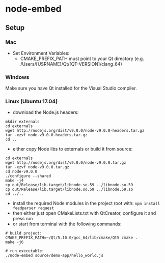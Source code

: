 # node-embed

## Setup

### Mac

* Set Environment Variables:
    - CMAKE_PREFIX_PATH must point to your Qt directory (e.g. /Users/[USRNAME]/Qt/[QT-VERSION]/clang_64)

### Windows

Make sure you have Qt installed for the Visual Studio compiler.

### Linux (Ubuntu 17.04)

* download the Node.js headers:
```
mkdir externals
cd externals
wget http://nodejs.org/dist/v9.0.0/node-v9.0.0-headers.tar.gz
tar -xzvf node-v9.0.0-headers.tar.gz
cd ..
```
* either copy Node libs to externals or build it from source:
```
cd externals
wget http://nodejs.org/dist/v9.0.0/node-v9.0.0.tar.gz
tar -xzvf node-v9.0.0.tar.gz
cd node-v9.0.0
./configure --shared
make -j4
cp out/Release/lib.target/libnode.so.59 ../libnode.so.59
cp out/Release/lib.target/libnode.so.59 ../libnode.59.so
cd ../..
```
* install the required Node modules in the project root with: `npm install feedparser request`
* then either just open CMakeLists.txt with QtCreator, configure it and press run
* or start from terminal with the following commands:

```
# build project:
CMAKE_PREFIX_PATH=~/Qt/5.10.0/gcc_64/lib/cmake/Qt5 cmake .
make -j6

# run executable:
./node-embed source/demo-app/hello_world.js
```
